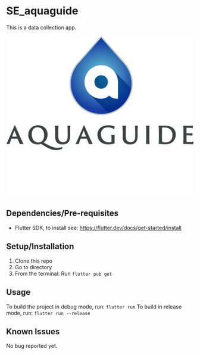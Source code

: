 # SE_aquaguide

This is a data collection app. 

![](assets/intro.svg)

## Dependencies/Pre-requisites
* Flutter SDK, to install see: https://flutter.dev/docs/get-started/install
## Setup/Installation
1. Clone this repo
2. Go to directory
3. From the terminal: Run `flutter pub get`
## Usage
To build the project in debug mode, run:
`flutter run`
To build in release mode, run:
`flutter run --release`


## Known Issues
No bug reported yet.

